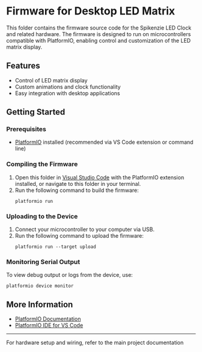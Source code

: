 # Firmware for Desktop LED Matrix

This folder contains the firmware source code for the Spikenzie LED Clock and related hardware. The firmware is designed to run on microcontrollers compatible with PlatformIO, enabling control and customization of the LED matrix display.

## Features

- Control of LED matrix display
- Custom animations and clock functionality
- Easy integration with desktop applications

## Getting Started

### Prerequisites

- [PlatformIO](https://platformio.org/) installed (recommended via VS Code extension or command line)

### Compiling the Firmware

1. Open this folder in [Visual Studio Code](https://code.visualstudio.com/) with the PlatformIO extension installed, or navigate to this folder in your terminal.
2. Run the following command to build the firmware:
   ```
   platformio run
   ```

### Uploading to the Device

1. Connect your microcontroller to your computer via USB.
2. Run the following command to upload the firmware:
   ```
   platformio run --target upload
   ```

### Monitoring Serial Output

To view debug output or logs from the device, use:
```
platformio device monitor
```

## More Information

- [PlatformIO Documentation](https://docs.platformio.org/)
- [PlatformIO IDE for VS Code](https://platformio.org/install/ide?install=vscode)

---
For hardware setup and wiring, refer to the main project documentation